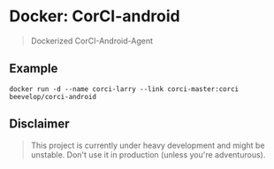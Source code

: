 # Docker: CorCI-android

> Dockerized CorCI-Android-Agent

## Example
```
docker run -d --name corci-larry --link corci-master:corci beevelop/corci-android
```

## Disclaimer
> This project is currently under heavy development and might be unstable. Don't use it in production (unless you're adventurous).